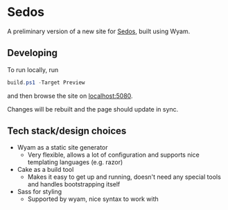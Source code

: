 # Sedos

A preliminary version of a new site for [Sedos](www.sedos.co.uk), built using Wyam.

## Developing

To run locally, run

```powershell
build.ps1 -Target Preview
```

and then browse the site on [localhost:5080](localhost:5080).

Changes will be rebuilt and the page should update in sync.

## Tech stack/design choices

- Wyam as a static site generator
  - Very flexible, allows a lot of configuration and supports nice templating languages (e.g. razor)
- Cake as a build tool
  - Makes it easy to get up and running, doesn't need any special tools and handles bootstrapping itself
- Sass for styling
  - Supported by wyam, nice syntax to work with
